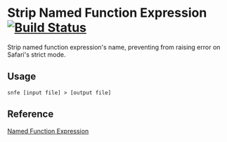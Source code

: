 # Strip Named Function Expression [![Build Status](https://travis-ci.org/ajhsu/snfe.svg?branch=master)](https://travis-ci.org/ajhsu/snfe)
Strip named function expression's name, preventing from raising error on Safari's strict mode.

## Usage
`snfe [input file] > [output file]`

## Reference
[Named Function Expression](http://kangax.github.io/nfe/#named-expr)